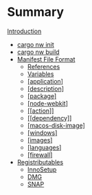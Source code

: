 # Summary
[Introduction](./introduction.md)
- [cargo nw init](./init.md)
- [cargo nw build](./build.md)
- [Manifest File Format](./manifest.md)
    - [References](./manifest/references.md)
    - [Variables](./manifest/variables.md)
    - [[application]](./manifest/application.md)
    - [[description]](./manifest/description.md)
    - [[package]](./manifest/package.md)
    - [[node-webkit]](./manifest/node-webkit.md)
    - [[[action]]](./manifest/action.md)
    - [[[dependency]]](./manifest/dependency.md)
    - [[macos-disk-image]](./manifest/macos-disk-image.md)
    - [[windows]](./manifest/windows.md)
    - [[images]](./manifest/images.md)
    - [[languages]](./manifest/languages.md)
    - [[firewall]](./manifest/firewall.md)
- [Registributables](./redist.md)
    - [InnoSetup](./redist/innosetup.md)
    - [DMG](./redist/DMG.md)
    - [SNAP](./redist/snap.md)
 